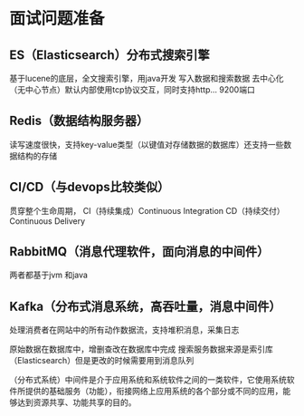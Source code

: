 # 面试问题准备

## ES（Elasticsearch）分布式搜索引擎

基于lucene的底层，全文搜索引擎，用java开发
写入数据和搜索数据
去中心化（无中心节点）默认内部使用tcp协议交互，同时支持http...
9200端口

## Redis（数据结构服务器）

读写速度很快，支持key-value类型（以键值对存储数据的数据库）还支持一些数据结构的存储

## CI/CD（与devops比较类似）
贯穿整个生命周期，
CI（持续集成）Continuous Integration
CD（持续交付）Continuous Delivery

## RabbitMQ（消息代理软件，面向消息的中间件）

两者都基于jvm 和java

## Kafka（分布式消息系统，高吞吐量，消息中间件）

处理消费者在网站中的所有动作数据流，支持堆积消息，采集日志


原始数据在数据库中，增删查改在数据库中完成
搜索服务数据来源是索引库（Elasticsearch）但是更改的时候需要用到消息队列




（分布式系统）中间件是介于应用系统和系统软件之间的一类软件，它使用系统软件所提供的基础服务（功能），衔接网络上应用系统的各个部分或不同的应用，能够达到资源共享、功能共享的目的。